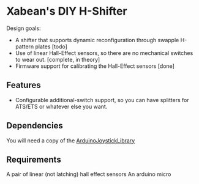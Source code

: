 # Xabean's DIY H-Shifter

Design goals:

* A shifter that supports dynamic reconfiguration through swapple H-pattern plates [todo]
* Use of linear Hall-Effect sensors, so there are no mechanical switches to wear out. [complete, in theory]
* Firmware support for calibrating the Hall-Effect sensors [done]


## Features

* Configurable additional-switch support, so you can have splitters for ATS/ETS or whatever else you want.

## Dependencies

You will need a copy of the [ArduinoJoystickLibrary](https://github.com/MHeironimus/ArduinoJoystickLibrary)

## Requirements

A pair of linear (not latching) hall effect sensors
An arduino micro
